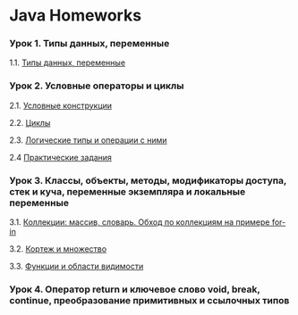# Java Homeworks

### Урок 1. Типы данных, переменные

1.1. [Типы данных, переменные](./Homework-1/homework-1.md)


### Урок 2. Условные операторы и циклы

2.1. [Условные конструкции](./Homework-2/homework-2.1.md)

2.2. [Циклы](./Homework-2/homework-2.2.md)

2.3. [Логические типы и операции с ними](./Homework-2/homework-2.3.md)

2.4  [Практические задания](./Homework-2/homework-2.4.md)


### Урок 3. Классы, объекты, методы, модификаторы доступа, стек и куча, переменные экземпляра и локальные переменные

3.1. [Коллекции: массив, словарь. Обход по коллекциям на примере for-in](./3.1/README.md)

3.2. [Кортеж и множество](./3.2/README.md)

3.3. [Функции и области видимости](./3.3/README.md)


### Урок 4. Оператор return и ключевое слово void, break, continue, преобразование примитивных и ссылочных типов
